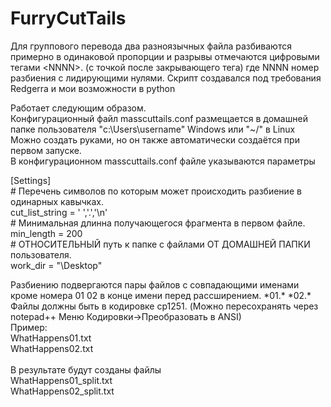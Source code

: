 # FurryCutTails
Для группового перевода два разноязычных файла разбиваются примерно в одинаковой пропорции и разрывы отмечаются цифровыми тегами \<NNNN>. (с точкой после закрывающего тега)
где NNNN номер разбиения с лидирующими нулями.
Скрипт создавался под требования Redgerra и мои возможности в python

Работает следующим образом.
<br>
Конфигурационный файл masscuttails.conf размещается в домашней папке пользователя "c:\Users\username\" Windows или "~/"  в Linux<br>
Можно создать руками, но он также автоматически создаётся при первом запуске.
<br>
В конфигурационном masscuttails.conf файле указываются параметры

[Settings] <br>
\# Перечень символов по которым может происходить разбиение в одинарных кавычках. <br>
cut_list_string = ' ','.','\n'<br>
\# Минимальная длинна получающегося фрагмента в первом файле.<br>
min_length = 200<br>
\# ОТНОСИТЕЛЬНЫЙ путь к папке с файлами ОТ ДОМАШНЕЙ ПАПКИ пользователя.<br> 
work_dir = "\Desktop\"<br>

Разбиению подвергаются пары файлов с совпадающими именами кроме номера 01 02  в конце имени перед рассширением. \*01.\*  \*02.\*
Файлы должны быть в кодировке cp1251. (Можно пересохранять через notepad++ Меню Кодировки->Преобразовать в ANSI)<br>
Пример:<br>
WhatHappens01.txt<br>
WhatHappens02.txt<br>
<br>
В результате будут созданы файлы<br>
WhatHappens01_split.txt<br>
WhatHappens02_split.txt




